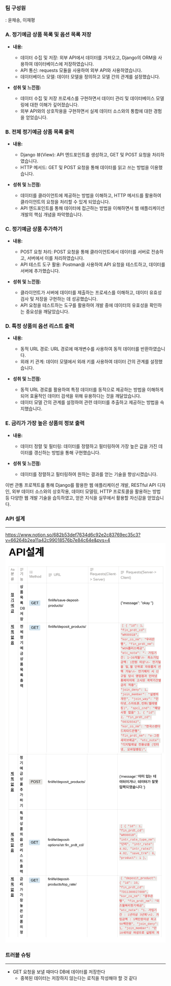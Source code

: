 ### 팀 구성원
: 윤채송, 이재평

### A. 정기예금 상품 목록 및 옵션 목록 저장

- **내용:**
    - 데이터 수집 및 저장: 외부 API에서 데이터를 가져오고, Django의 ORM을 사용하여 데이터베이스에 저장하였습니다.
    - API 통신: requests 모듈을 사용하여 외부 API와 사용하였습니다.
    - 데이터베이스 모델: 데이터 모델을 정의하고 모델 간의 관계를 설정했습니다.

- **성취 및 느낀점:**
    - 데이터 수집 및 저장 프로세스를 구현하면서 데이터 관리 및 데이터베이스 모델링에 대한 이해가 깊어졌습니다.
    - 외부 API와의 상호작용을 구현하면서 실제 데이터 소스와의 통합에 대한 경험을 얻었습니다.

### B. 전체 정기예금 상품 목록 출력

- **내용:**
    - Django 뷰(View): API 엔드포인트를 생성하고, GET 및 POST 요청을 처리하였습니다.
    - HTTP 메서드: GET 및 POST 요청을 통해 데이터를 읽고 쓰는 방법을 이용했습니다.

- **성취 및 느낀점:**
    - 데이터를 클라이언트에 제공하는 방법을 이해하고, HTTP 메서드를 활용하여 클라이언트의 요청을 처리할 수 있게 되었습니다.
    - API 엔드포인트를 통해 데이터에 접근하는 방법을 이해하면서 웹 애플리케이션 개발의 핵심 개념을 파악했습니다.

### C. 정기예금 상품 추가하기

- **내용:**
  - POST 요청 처리: POST 요청을 통해 클라이언트에서 데이터를 서버로 전송하고, 서버에서 이를 처리하였습니다.
  - API 테스트 도구 활용: Postman을 사용하여 API 요청을 테스트하고, 데이터를 서버에 추가했습니다.

- **성취 및 느낀점:**
  - 클라이언트가 서버에 데이터를 제출하는 프로세스를 이해하고, 데이터 유효성 검사 및 저장을 구현하는 데 성공했습니다.
  - API 요청을 테스트하는 도구를 활용하여 개발 중에 데이터의 유효성을 확인하는 중요성을 깨달았습니다.

### D. 특정 상품의 옵션 리스트 출력

- **내용:**
  - 동적 URL 경로: URL 경로에 매개변수를 사용하여 동적 데이터를 반환하였습니다.
  - 외래 키 관계: 데이터 모델에서 외래 키를 사용하여 데이터 간의 관계를 설정했습니다.

- **성취 및 느낀점:**
  - 동적 URL 경로를 활용하여 특정 데이터를 동적으로 제공하는 방법을 이해하게 되어 효율적인 데이터 검색을 위해 유용하다는 것을 깨달았습니다.
  - 데이터 모델 간의 관계를 설정하여 관련 데이터를 추출하고 제공하는 방법을 숙지했습니다.

### E. 금리가 가장 높은 상품의 정보 출력

- **내용:**
  - 데이터 정렬 및 필터링: 데이터를 정렬하고 필터링하여 가장 높은 값을 가진 데이터를 갱신하는 방법을 통해 구현했습니다.

- **성취 및 느낀점:**
  - 데이터를 정렬하고 필터링하여 원하는 결과를 얻는 기술을 향상시켰습니다.

이번 관통 프로젝트를 통해 Django를 활용한 웹 애플리케이션 개발, RESTful API 디자인, 외부 데이터 소스와의 상호작용, 데이터 모델링, HTTP 프로토콜을 활용하는 방법 등 다양한 웹 개발 기술을 습득하였고, 얻은 지식을 실무에서 활용할 자신감을 얻었습니다.

### API 설계
---
https://www.notion.so/682b53def7634d6c92e2c83769ec35c3?v=66264b2ea11a42c99018576b7e84c64e&pvs=4
![Alt text](README_img/api설계1.png)
![Alt text](README_img/api설계2.png)

### 트러블 슈팅
---
- GET 요청을 보낼 때마다 DB에 데이터를 저장한다
  - 중복된 데이터는 저장하지 않는다는 로직을 작성해야 할 것 같다